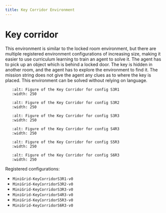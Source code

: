 ```yaml
---
title: Key Corridor Environment
---
```


# Key corridor

This environment is similar to the locked room environment, but there are
multiple registered environment configurations of increasing size,
making it easier to use curriculum learning to train an agent to solve it.
The agent has to pick up an object which is behind a locked door. The key is
hidden in another room, and the agent has to explore the environment to find
it. The mission string does not give the agent any clues as to where the
key is placed. This environment can be solved without relying on language.

```{figure} ../_static/img/figures/KeyCorridorS3R1.png
   :alt: Figure of the Key Corridor for config S3R1
   :width: 250
```
```{figure} ../_static/img/figures/KeyCorridorS3R2.png
   :alt: Figure of the Key Corridor for config S3R2
   :width: 250
```
```{figure} ../_static/img/figures/KeyCorridorS3R3.png
   :alt: Figure of the Key Corridor for config S3R3
   :width: 250
```
```{figure} ../_static/img/figures/KeyCorridorS4R3.png
   :alt: Figure of the Key Corridor for config S4R3
   :width: 250
```
```{figure} ../_static/img/figures/KeyCorridorS5R3.png
   :alt: Figure of the Key Corridor for config S5R3
   :width: 250
```
```{figure} ../_static/img/figures/KeyCorridorS6R3.png
   :alt: Figure of the Key Corridor for config S6R3
   :width: 250
```

Registered configurations:
- `MiniGrid-KeyCorridorS3R1-v0`
- `MiniGrid-KeyCorridorS3R2-v0`
- `MiniGrid-KeyCorridorS3R3-v0`
- `MiniGrid-KeyCorridorS4R3-v0`
- `MiniGrid-KeyCorridorS5R3-v0`
- `MiniGrid-KeyCorridorS6R3-v0`